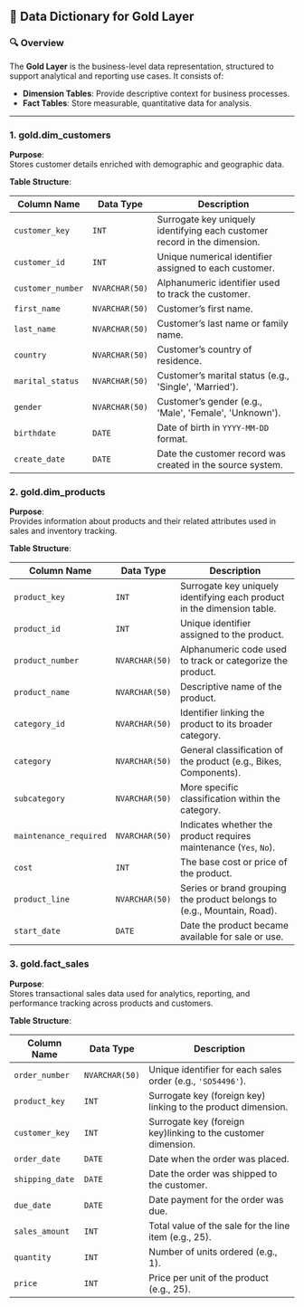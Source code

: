 ## 📘 **Data Dictionary for Gold Layer**

### 🔍 **Overview**
The **Gold Layer** is the business-level data representation, structured to support analytical and reporting use cases. It consists of:

- **Dimension Tables**: Provide descriptive context for business processes.
- **Fact Tables**: Store measurable, quantitative data for analysis.

---

### **1. gold.dim_customers**

**Purpose**:  
Stores customer details enriched with demographic and geographic data.

**Table Structure**:

| **Column Name**    | **Data Type**   | **Description**                                                                 |
|--------------------|------------------|---------------------------------------------------------------------------------|
| `customer_key`     | `INT`            | Surrogate key uniquely identifying each customer record in the dimension.      |
| `customer_id`      | `INT`            | Unique numerical identifier assigned to each customer.                         |
| `customer_number`  | `NVARCHAR(50)`   | Alphanumeric identifier used to track the customer.                            |
| `first_name`       | `NVARCHAR(50)`   | Customer’s first name.                                                         |
| `last_name`        | `NVARCHAR(50)`   | Customer’s last name or family name.                                           |
| `country`          | `NVARCHAR(50)`   | Customer’s country of residence.                                               |
| `marital_status`   | `NVARCHAR(50)`   | Customer’s marital status (e.g., 'Single', 'Married').                         |
| `gender`           | `NVARCHAR(50)`   | Customer’s gender (e.g., 'Male', 'Female', 'Unknown').                         |
| `birthdate`        | `DATE`           | Date of birth in `YYYY-MM-DD` format.                                          |
| `create_date`      | `DATE`           | Date the customer record was created in the source system.                     |



### **2. gold.dim_products**

**Purpose**:  
Provides information about products and their related attributes used in sales and inventory tracking.

**Table Structure**:

| **Column Name**           | **Data Type**   | **Description**                                                                 |
|---------------------------|------------------|---------------------------------------------------------------------------------|
| `product_key`             | `INT`            | Surrogate key uniquely identifying each product in the dimension table.        |
| `product_id`              | `INT`            | Unique identifier assigned to the product.                                     |
| `product_number`          | `NVARCHAR(50)`   | Alphanumeric code used to track or categorize the product.                     |
| `product_name`            | `NVARCHAR(50)`   | Descriptive name of the product.                                               |
| `category_id`             | `NVARCHAR(50)`   | Identifier linking the product to its broader category.                        |
| `category`                | `NVARCHAR(50)`   | General classification of the product (e.g., Bikes, Components).              |
| `subcategory`             | `NVARCHAR(50)`   | More specific classification within the category.                              |
| `maintenance_required`    | `NVARCHAR(50)`   | Indicates whether the product requires maintenance (`Yes`, `No`).             |
| `cost`                    | `INT`            | The base cost or price of the product.                                         |
| `product_line`            | `NVARCHAR(50)`   | Series or brand grouping the product belongs to (e.g., Mountain, Road).        |
| `start_date`              | `DATE`           | Date the product became available for sale or use.                             |


### **3. gold.fact_sales**

**Purpose**:  
Stores transactional sales data used for analytics, reporting, and performance tracking across products and customers.

**Table Structure**:

| **Column Name**   | **Data Type**   | **Description**                                                                 |
|-------------------|------------------|---------------------------------------------------------------------------------|
| `order_number`    | `NVARCHAR(50)`   | Unique identifier for each sales order (e.g., `'SO54496'`).                     |
| `product_key`     | `INT`            | Surrogate key (foreign key) linking to the product dimension.                                 |
| `customer_key`    | `INT`            | Surrogate key (foreign key)linking to the customer dimension.                                |
| `order_date`      | `DATE`           | Date when the order was placed.                                                 |
| `shipping_date`   | `DATE`           | Date the order was shipped to the customer.                                     |
| `due_date`        | `DATE`           | Date payment for the order was due.                                             |
| `sales_amount`    | `INT`            | Total value of the sale for the line item (e.g., 25).                           |
| `quantity`        | `INT`            | Number of units ordered (e.g., 1).                                              |
| `price`           | `INT`            | Price per unit of the product (e.g., 25).                                       |
